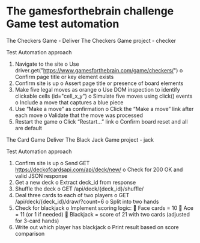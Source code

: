# The gamesforthebrain challenge Game test automation
The Checkers Game - Deliver The Checkers Game project - checker

Test Automation approach 
1.	Navigate to the site
o	Use driver.get("https://www.gamesforthebrain.com/game/checkers/")
o	Confirm page title or key element exists
2.	Confirm site is up
o	Assert page title or presence of board elements
3.	Make five legal moves as orange
o	Use DOM inspection to identify clickable cells (id="cell_x_y")
o	Simulate five moves using click() events
o	Include a move that captures a blue piece
4.	Use “Make a move” as confirmation
o	Click the “Make a move” link after each move
o	Validate that the move was processed
5.	Restart the game
o	Click “Restart...” link
o	Confirm board reset and all are default

The Card Game Deliver The Black Jack Game project - jack

Test Automation approach 
1.	Confirm site is up
o	Send GET https://deckofcardsapi.com/api/deck/new/
o	Check for 200 OK and valid JSON response
2.	Get a new deck
o	Extract deck_id from response
3.	Shuffle the deck
o	GET /api/deck/{deck_id}/shuffle/
4.	Deal three cards to each of two players
o	GET /api/deck/{deck_id}/draw/?count=6
o	Split into two hands
5.	Check for blackjack
o	Implement scoring logic:
	Face cards = 10
	Ace = 11 (or 1 if needed)
	Blackjack = score of 21 with two cards (adjusted for 3-card hands)
6.	Write out which player has blackjack
o	Print result based on score comparison
